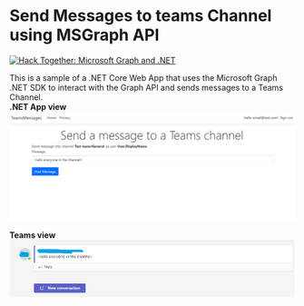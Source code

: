 # Send Messages to teams Channel using MSGraph API
[![Hack Together: Microsoft Graph and .NET](https://img.shields.io/badge/Microsoft%20-Hack--Together-orange?style=for-the-badge&logo=microsoft)](https://github.com/microsoft/hack-together)

This is a sample of a .NET Core Web App that uses the Microsoft Graph .NET SDK to interact with the Graph API and sends messages to a Teams Channel.  
**.NET App view**  
![.NET APP](./img/SendMessageToTeams.png)

**Teams view**  
![Teams](./img/TeamsResult.png)
